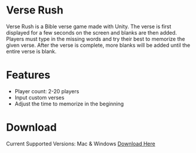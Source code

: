 # Verse Rush

Verse Rush is a Bible verse game made with Unity. The verse is first displayed for a few seconds on the screen and blanks are then added. Players must type in the missing words and try their best to memorize the given verse. After the verse is complete, more blanks will be added until the entire verse is blank.

# Features

* Player count: 2-20 players
* Input custom verses
* Adjust the time to memorize in the beginning

# Download

Current Supported Versions: Mac & Windows
[Download Here](https://drive.google.com/drive/u/1/folders/1QqvtkIsI26m6TRhDs9sqzmGnSZJ8FD6J)
